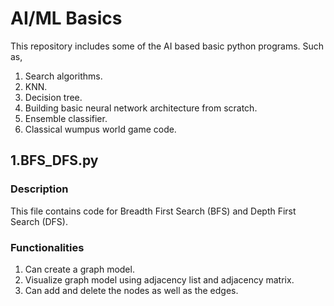 # AI/ML Basics

This repository includes some of the AI based basic python programs. Such as,
1. Search algorithms.
2. KNN. 
3. Decision tree.
4. Building basic neural network architecture from scratch. 
5. Ensemble classifier. 
6. Classical wumpus world game code.

## 1.BFS_DFS.py
### Description
This file contains code for Breadth First Search (BFS) and Depth First Search (DFS). 

### Functionalities
1. Can create a graph model.
2. Visualize graph model using adjacency list and adjacency matrix. 
3. Can add and delete the nodes as well as the edges.
